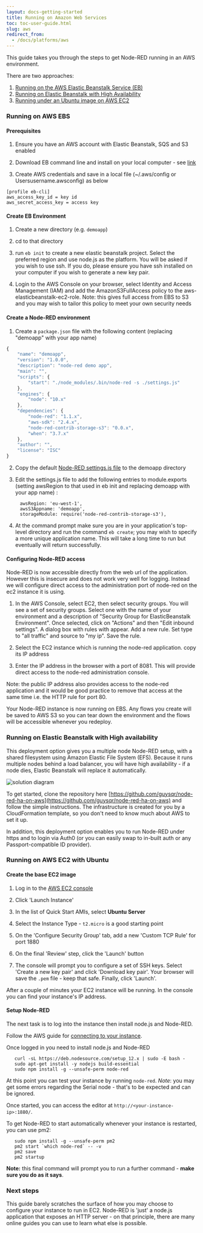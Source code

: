 ```yaml
---
layout: docs-getting-started
title: Running on Amazon Web Services
toc: toc-user-guide.html
slug: aws
redirect_from:
  - /docs/platforms/aws
---
```


This guide takes you through the steps to get Node-RED running in an AWS environment.

There are two approaches:

1. [Running on the AWS Elastic Beanstalk Service (EB)](#running-on-aws-ebs)
2. [Running on Elastic Beanstalk with High Availability](#running-on-elastic-beanstalk-with-high-availability)
3. [Running under an Ubuntu image on AWS EC2](#running-on-aws-ec2-with-ubuntu)

### Running on AWS EBS

#### Prerequisites

1. Ensure you have an AWS account with Elastic Beanstalk, SQS and S3 enabled

2. Download EB command line and install on your local computer - see [link](http://docs.aws.amazon.com/elasticbeanstalk/latest/dg/GettingStarted.html)

3. Create AWS credentials and save in a local file (~/.aws/config or Usersusername.awsconfig) as below

```
[profile eb-cli]
aws_access_key_id = key id
aws_secret_access_key = access key
```

#### Create EB Environment

1. Create a new directory (e.g. `demoapp`)

2. cd to that directory

3. run `eb init` to create a new elastic beanstalk project. Select the preferred region and use node.js as the platform.
You will be asked if you wish to use ssh. If you do, please ensure you have ssh installed on your computer if you wish to generate a new key pair.

4. Login to the AWS Console on your browser, select Identity and Access Management (IAM) and add the AmazonS3FullAccess policy to the aws-elasticbeanstalk-ec2-role. Note: this gives full access from EBS to S3 and you may wish to tailor this policy to meet your own security needs

#### Create a Node-RED environment

1. Create a `package.json` file with the following content (replacing "demoapp" with your app name)

```javascript
{
    "name": "demoapp",
    "version": "1.0.0",
    "description": "node-red demo app",
    "main": "",
    "scripts": {
        "start": "./node_modules/.bin/node-red -s ./settings.js"
    },
    "engines": {
        "node": "10.x"
    },
    "dependencies": {
        "node-red": "1.1.x",
        "aws-sdk": "2.4.x",
        "node-red-contrib-storage-s3": "0.0.x",
        "when": "3.7.x"
    },
    "author": "",
    "license": "ISC"
}
```

2. Copy the default [Node-RED settings.js file](https://github.com/node-red/node-red/blob/master/packages/node_modules/node-red/settings.js) to the demoapp directory

3. Edit the settings.js file to add the following entries to module.exports (setting awsRegion to that used in eb init and replacing demoapp with your app name) :

```
     awsRegion: 'eu-west-1',
     awsS3Appname: 'demoapp',
     storageModule: require('node-red-contrib-storage-s3'),
```

4. At the command prompt make sure you are in your application's top-level directory and run the command `eb create`; you may wish to specify a more unique application name. This will take a long time to run but eventually will return successfully.

#### Configuring Node-RED access

Node-RED is now accessible directly from the web url of the application. However this is insecure and does not work very well for logging. Instead we will configure direct access to the administration port of node-red on the ec2 instance it is using.

1. In the AWS Console, select EC2, then select security groups. You will see a set of security groups. Select one with the name of your environment and a description of "Security Group for ElasticBeanstalk Environment". Once selected, click on "Actions" and then "Edit inbound settings". A dialog box with rules with appear. Add a new rule. Set type to "all traffic" and source to "my ip". Save the rule.

2. Select the EC2 instance which is running the node-red application. copy its IP address

3. Enter the IP address in the browser with a port of 8081. This will provide direct access to the node-red administration console.

Note: the public IP address also provides access to the node-red application and it would be good practice to remove that access at the same time  i.e. the HTTP rule for port 80.

Your Node-RED instance is now running on EBS. Any flows you create will be saved to AWS S3 so you can tear down the environment and the flows will be accessible whenever you redeploy.

### Running on Elastic Beanstalk with High availability

This deployment option gives you a multiple node Node-RED setup, with a shared filesystem using Amazon Elastic File System (EFS). Because it runs multiple nodes behind a load balancer, you will have high availability - if a node dies, Elastic Beanstalk will replace it automatically.

![solution diagram](/images/node-red-ha-on-aws.png "Node-RED on Elastic Beanstalk with High availability")

To get started, clone the repository here [https://github.com/guysqr/node-red-ha-on-aws](https://github.com/guysqr/node-red-ha-on-aws) and follow the simple instructions. The infrastructure is created for you by a CloudFormation template, so you don't need to know much about AWS to set it up.

In addition, this deployment option enables you to run Node-RED under https and to login via Auth0 (or you can easily swap to in-built auth or any Passport-compatible ID provider).


### Running on AWS EC2 with Ubuntu

#### Create the base EC2 image

1. Log in to the [AWS EC2 console](https://console.aws.amazon.com/ec2)

2. Click 'Launch Instance'

3. In the list of Quick Start AMIs, select **Ubuntu Server**

4. Select the Instance Type - `t2.micro` is a good starting point

5. On the 'Configure Security Group' tab, add a new 'Custom TCP Rule' for port 1880

6. On the final 'Review' step, click the 'Launch' button

7. The console will prompt you to configure a set of SSH keys. Select 'Create a new key pair' and click 'Download key pair'. Your browser will save the `.pem` file - keep that safe. Finally, click 'Launch'.

After a couple of minutes your EC2 instance will be running. In the console
you can find your instance's IP address.

#### Setup Node-RED

The next task is to log into the instance then install node.js and Node-RED.

Follow the AWS guide for [connecting to your instance](http://docs.aws.amazon.com/AWSEC2/latest/UserGuide/AccessingInstances.html).

Once logged in you need to install node.js and Node-RED

       curl -sL https://deb.nodesource.com/setup_12.x | sudo -E bash -
       sudo apt-get install -y nodejs build-essential
       sudo npm install -g --unsafe-perm node-red


At this point you can test your instance by running `node-red`. *Note*: you may
get some errors regarding the Serial node - that's to be expected and can be
ignored.

Once started, you can access the editor at `http://<your-instance-ip>:1880/`.

To get Node-RED to start automatically whenever your instance is restarted, you
can use pm2:

       sudo npm install -g --unsafe-perm pm2
       pm2 start `which node-red` -- -v
       pm2 save
       pm2 startup

**Note:** this final command will prompt you to run a further command - **make sure you do as it says**.

### Next steps

This guide barely scratches the surface of how you may choose to configure your
instance to run in EC2. Node-RED is 'just' a node.js application that exposes an
HTTP server - on that principle, there are many online guides you can use to
learn what else is possible.

